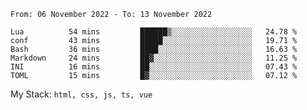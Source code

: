 <!--START_SECTION:waka-->

```text
From: 06 November 2022 - To: 13 November 2022

Lua          54 mins         ██████▒░░░░░░░░░░░░░░░░░░   24.78 %
conf         43 mins         █████░░░░░░░░░░░░░░░░░░░░   19.71 %
Bash         36 mins         ████░░░░░░░░░░░░░░░░░░░░░   16.63 %
Markdown     24 mins         ██▓░░░░░░░░░░░░░░░░░░░░░░   11.25 %
INI          16 mins         ██░░░░░░░░░░░░░░░░░░░░░░░   07.43 %
TOML         15 mins         █▓░░░░░░░░░░░░░░░░░░░░░░░   07.12 %
```

<!--END_SECTION:waka-->
My Stack: `html, css, js, ts, vue`
